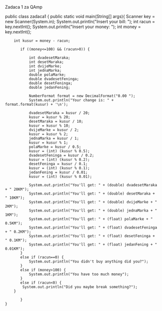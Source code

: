Zadaca 1 za QAmp








public class zadaca1 {
    public static void main(String[] args){
        Scanner key = new Scanner(System.in);
        System.out.println("Insert your bill: ");
        int racun = key.nextInt();
        System.out.println("Insert your money: ");
        int money = key.nextInt();

        int kusur = money - racun;

           if ((money<=100) && (racun>0)) {

               int dvadesetMaraka;
               int desetMaraka;
               int dvijeMarke;
               int jednaMarka;
               double polaMarke;
               double dvadesetFeninga;
               double desetFeninga;
               double jedanFening;

               NumberFormat format = new DecimalFormat("0.00 ");
               System.out.println("Your change is: " + format.format(kusur) + '\n');

               dvadesetMaraka = kusur / 20;
               kusur = kusur % 20;
               desetMaraka = kusur / 10;
               kusur = kusur % 10;
               dvijeMarke = kusur / 2;
               kusur = kusur % 2;
               jednaMarka = kusur / 1;
               kusur = kusur % 1;
               polaMarke = kusur / 0.5;
               kusur = (int) (kusur % 0.5);
               dvadesetFeninga = kusur / 0.2;
               kusur = (int) (kusur % 0.2);
               desetFeninga = kusur / 0.1;
               kusur = (int) (kusur % 0.1);
               jedanFening = kusur / 0.01;
               kusur = (int) (kusur % 0.01);

               System.out.println("You'll get: " + (double) dvadesetMaraka + " 20KM");
               System.out.println("You'll get: " + (double) desetMaraka + " 10KM");
               System.out.println("You'll get: " + (double) dvijeMarke + " 2KM");
               System.out.println("You'll get: " + (double) jednaMarka + " 1KM");
               System.out.println("You'll get: " + (float) polaMarke + " 0.5KM");
               System.out.println("You'll get: " + (float) dvadesetFeninga + " 0.2KM");
               System.out.println("You'll get: " + (float) desetFeninga + " 0.1KM");
               System.out.println("You'll get: " + (float) jedanFening + " 0.01KM");
           }
           else if (racun==0) {
               System.out.println("You didn't buy anything did you?");
           }
           else if (money>100) {
               System.out.println("You have too much money");
           }
           else if (racun<0) {
            System.out.println("Did you maybe break something?");
        }

           }
    }
